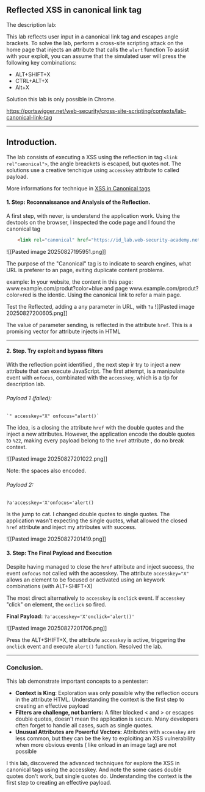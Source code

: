 
## **Reflected XSS in canonical link tag**

The description lab:

This lab reflects user input in a canonical link tag and escapes angle brackets.
To solve the lab, perform a cross-site scripting attack on the home page that injects an attribute that calls the `alert` function
To assist with your exploit, you can assume that the simulated user will press the following key combinations:
- ALT+SHIFT+X
- CTRL+ALT+X
- Alt+X

Solution this lab is only possible in Chrome.

https://portswigger.net/web-security/cross-site-scripting/contexts/lab-canonical-link-tag

---

## Introduction.

The lab consists of executing a XSS using the reflection in tag `<link rel"canonical">`, the angle breackets is escaped, but quotes not. The solutions use a creative tenchique using `accesskey` attribute to called payload.

More informations for technique in [XSS in Canonical tags](https://portswigger.net/research/xss-in-hidden-input-fields)

#### 1. Step: Reconnaissance and Analysis of the Reflection.

A first step, with never, is understend the application work. Using the devtools on the browser, I inspected the code page and I found the canonical tag

```html
	<link rel="canonical" href="https://id_lab.web-security-academy.net/">
```
![[Pasted image 20250827195951.png]]

The purpose of the "Canonical" tag is to indicate to search engines,  what URL is preferer to an page, eviting duplicate content problems.

example: 
In your website, the content in this page: www\.example\.com/produt?color=blue and page www\.example\.com/produt?color=red is the identic. Using the canonical link to refer a main page.

Test the Reflected, adding a any parameter in URL, with `?a`
![[Pasted image 20250827200605.png]]

The value of parameter sending, is reflected in the attribute ``href``. This is a promising vector for attribute injects in HTML

---

#### 2. Step. Try exploit and bypass filters

With the reflection point identified , the next step ir try to inject a new attribute that can execute JavaScript. The first attempt, is a manipulate event with ``onfocus``, combinated with the `accesskey`, which is a tip for description lab.

###### Payload 1 (failed):

	`" accesskey="X" onfocus="alert()`

The idea, is a closing the attribute `href` with the double quotes and the inject a new attributes. However, the application encode the double quotes to `%22`, making every payload belong to the `href` attribute , do no break context.

![[Pasted image 20250827201022.png]]

Note: the spaces also encoded.
###### Payload 2:

`?a'accesskey='X'onfocus='alert()`

Is the jump to cat. I changed double quotes to single quotes. The application wasn't expecting the single quotes, what allowed the closed `href` attribute and inject my attributes with success.

![[Pasted image 20250827201419.png]]

#### 3. Step: The Final Payload and Execution

Despite having managed to close the `href` attribute and inject success, the event `onfocus` not called with the accesskey. The attribute `accesskey="X"` allows an element to be focused or activated using an keywork combinations (with ALT+SHIFT+X)

The most direct alternatively to `accesskey` is `onclick` event. If `accesskey` "click" on element, the `onclick` so fired.

**Final Payload:**
``?a'accesskey='X'onclick='alert()'``

![[Pasted image 20250827201706.png]]

Press the ALT+SHIFT+X, the attribute `accesskey` is active, triggering the `onclick` event and execute `alert()` function. Resolved the lab. 

---
### Conclusion.

This lab demonstrate important concepts to a pentester:
- **Context is King**: Exploration was only possible why the reflection occurs in the attribute HTML.  Understanding the context is the first step to creating an effective payload
- **Filters are challenge, not barriers:** A filter blocked < and > or escapes double quotes, doesn't mean the application is secure. Many developers often forget to handle all cases, such as single quotes.
- **Unusual Attributes are Powerful Vectors:**  Attributes with `accesskey` are less common, but they can be the key to exploiting an XSS vulnerability when more obvious events ( like onload in an image tag) are not possible

I this lab, discovered the advanced techniques for explore the XSS in canonical tags using the accesskey. And note the some cases double quotes don't work, but single quotes do. Understanding the context is the first step to creating an effective payload.


